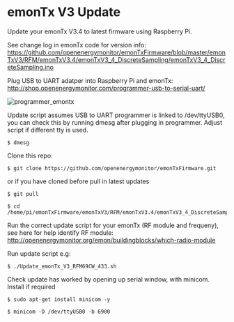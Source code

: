 # emonTx V3 Update 

Update your emonTx V3.4 to latest firmware using Raspberry Pi. 

See change log in emonTx code for version info:
https://github.com/openenergymonitor/emonTxFirmware/blob/master/emonTxV3/RFM/emonTxV3.4/emonTxV3_4_DiscreteSampling/emonTxV3_4_DiscreteSampling.ino

Plug USB to UART adatper into Raspberry Pi and emonTx: http://shop.openenergymonitor.com/programmer-usb-to-serial-uart/

![programmer_emontx](http://openenergymonitor.org/emon/sites/default/files/emontxv3_USBtoUART.jpg)

Update script assumes USB to UART programmer is linked to /dev/ttyUSB0, you can check this by running dmesg after plugging in programmer. Adjust script if different tty is used. 

	$ dmesg

Clone this repo:

	$ git clone https://github.com/openenergymonitor/emonTxFirmware.git

or if you have cloned before pull in latest updates 

	$ git pull

	$ cd /home/pi/emonTxFirmware/emonTxV3/RFM/emonTxV3.4/emonTxV3_4_DiscreteSampling/update_scripts

Run the correct update script for your emonTx (RF module and frequeny), see here for help identify RF module: http://openenergymonitor.org/emon/buildingblocks/which-radio-module

Run update script e.g:

	$ ./Update_emonTx_V3_RFM69CW_433.sh

Check update has worked by opening up serial window, with minicom. Install if required

	$ sudo apt-get install minicom -y

	$ minicom -D /dev/ttyUSB0 -b 6900
